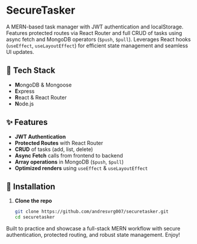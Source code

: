 # SecureTasker

A MERN-based task manager with JWT authentication and localStorage. Features protected routes via React Router and full CRUD of tasks using async fetch and MongoDB operators (`$push`, `$pull`). Leverages React hooks (`useEffect`, `useLayoutEffect`) for efficient state management and seamless UI updates.

## 🚀 Tech Stack
- **M**ongoDB & Mongoose  
- **E**xpress  
- **R**eact & React Router  
- **N**ode.js  

## ✨ Features
- **JWT Authentication**  
- **Protected Routes** with React Router  
- **CRUD** of tasks (add, list, delete)  
- **Async Fetch** calls from frontend to backend  
- **Array operations** in MongoDB (`$push`, `$pull`)  
- **Optimized renders** using `useEffect` & `useLayoutEffect`

## 🔧 Installation

1. **Clone the repo**  
   ```bash
   git clone https://github.com/andresvrg007/securetasker.git
   cd securetasker
   
Built to practice and showcase a full-stack MERN workflow with secure authentication, protected routing, and robust state management. Enjoy!
